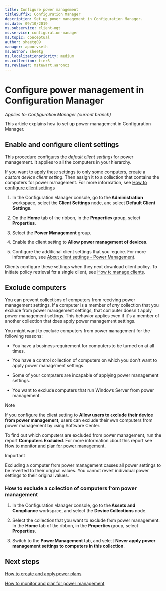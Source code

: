 ```yaml
---
title: Configure power management
titleSuffix: Configuration Manager
description: Set up power management in Configuration Manager.
ms.date: 09/10/2019
ms.subservice: client-mgt
ms.service: configuration-manager
ms.topic: conceptual
author: sheetg09
manager: apoorvseth
ms.author: sheetg
ms.localizationpriority: medium
ms.collection: tier3
ms.reviewer: mstewart,aaroncz 
---
```


# Configure power management in Configuration Manager

*Applies to: Configuration Manager (current branch)*

This article explains how to set up power management in Configuration Manager.

## Enable and configure client settings

This procedure configures the *default client settings* for power management. It applies to all the computers in your hierarchy.

If you want to apply these settings to only some computers, create a *custom device client setting*. Then assign it to a collection that contains the computers for power management. For more information, see [How to configure client settings](../../deploy/configure-client-settings.md).  

1. In the Configuration Manager console, go to the **Administration** workspace, select the **Client Settings** node, and select **Default Client Settings**.

1. On the **Home** tab of the ribbon, in the **Properties** group, select **Properties**.  

1. Select the **Power Management** group.  

1. Enable the client setting to **Allow power management of devices**.

1. Configure the additional client settings that you require. For more information, see [About client settings - Power Management](../../deploy/about-client-settings.md#power-management).  

Clients configure these settings when they next download client policy. To initiate policy retrieval for a single client, see [How to manage clients](../manage-clients.md#start-policy-retrieval).  

## Exclude computers

You can prevent collections of computers from receiving power management settings. If a computer is a member of *any* collection that you exclude from power management settings, that computer doesn't apply power management settings. This behavior applies even if it's a member of another collection that does apply power management settings.  

You might want to exclude computers from power management for the following reasons:  

- You have a business requirement for computers to be turned on at all times.  

- You have a control collection of computers on which you don't want to apply power management settings.  

- Some of your computers are incapable of applying power management settings.  

- You want to exclude computers that run Windows Server from power management.  

> [!NOTE]  
> If you configure the client setting to **Allow users to exclude their device from power management**, users can exclude their own computers from power management by using Software Center.  

To find out which computers are excluded from power management, run the report **Computers Excluded**. For more information about this report see [How to monitor and plan for power management](monitor-and-plan-for-power-management.md#BKMK_Excluded).  

> [!IMPORTANT]  
> Excluding a computer from power management causes all power settings to be reverted to their original values. You cannot revert individual power settings to their original values.  

### How to exclude a collection of computers from power management  

1. In the Configuration Manager console, go to the **Assets and Compliance** workspace, and select the **Device Collections** node.  

1. Select the collection that you want to exclude from power management. In the **Home** tab of the ribbon, in the **Properties** group, select **Properties**.  

1. Switch to the **Power Management** tab, and select **Never apply power management settings to computers in this collection**.  

## Next steps

[How to create and apply power plans](create-and-apply-power-plans.md)

[How to monitor and plan for power management](monitor-and-plan-for-power-management.md)
